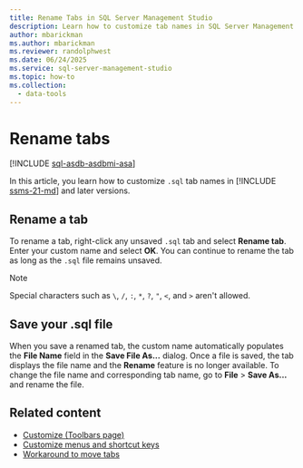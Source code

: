 ```yaml
---
title: Rename Tabs in SQL Server Management Studio
description: Learn how to customize tab names in SQL Server Management Studio (SSMS) by renaming them.
author: mbarickman
ms.author: mbarickman
ms.reviewer: randolphwest
ms.date: 06/24/2025
ms.service: sql-server-management-studio
ms.topic: how-to
ms.collection:
  - data-tools
---
```

# Rename tabs

[!INCLUDE [sql-asdb-asdbmi-asa](includes/applies-to-version/sql-asdb-asdbmi-asa.md)]

In this article, you learn how to customize `.sql` tab names in [!INCLUDE [ssms-21-md](includes/ssms-21-md.md)] and later versions.

## Rename a tab

To rename a tab, right-click any unsaved `.sql` tab and select **Rename tab**. Enter your custom name and select **OK**. You can continue to rename the tab as long as the `.sql` file remains unsaved.

> [!NOTE]  
> Special characters such as `\`, `/`, `:`, `*`, `?`, `"`, `<`, and `>` aren't allowed.

## Save your .sql file

When you save a renamed tab, the custom name automatically populates the **File Name** field in the **Save File As...** dialog. Once a file is saved, the tab displays the file name and the **Rename** feature is no longer available. To change the file name and corresponding tab name, go to **File** > **Save As...** and rename the file.

## Related content

- [Customize (Toolbars page)](menu-help/customize-toolbars-page.md)
- [Customize menus and shortcut keys](customize-menus-and-shortcut-keys.md)
- [Workaround to move tabs](troubleshoot/workaround-move-tabs.md)
